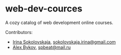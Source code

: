 # web-dev-cources
A cozy catalog of web development online courses.



Contributors:

- [Irina Sokolovskaja](http://github.com/ierhyna), sokolovskaja.irina@gmail.com
- [Alex Bykov](http://github.com/tomkallen), spbeat@mail.ru
